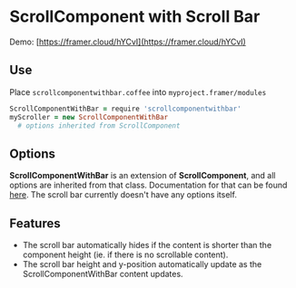 # ScrollComponent with Scroll Bar
Demo: [https://framer.cloud/hYCvI](https://framer.cloud/hYCvI)

## Use
Place `scrollcomponentwithbar.coffee` into `myproject.framer/modules`
```coffee
ScrollComponentWithBar = require 'scrollcomponentwithbar'
myScroller = new ScrollComponentWithBar
  # options inherited from ScrollComponent
```

## Options
**ScrollComponentWithBar** is an extension of **ScrollComponent**, and all options are inherited from that class. Documentation for that can be found [here](https://framer.com/docs/#scroll.scrollcomponent). The scroll bar currently doesn't have any options itself.

## Features
- The scroll bar automatically hides if the content is shorter than the component height (ie. if there is no scrollable content).
- The scroll bar height and y-position automatically update as the ScrollComponentWithBar content updates.
